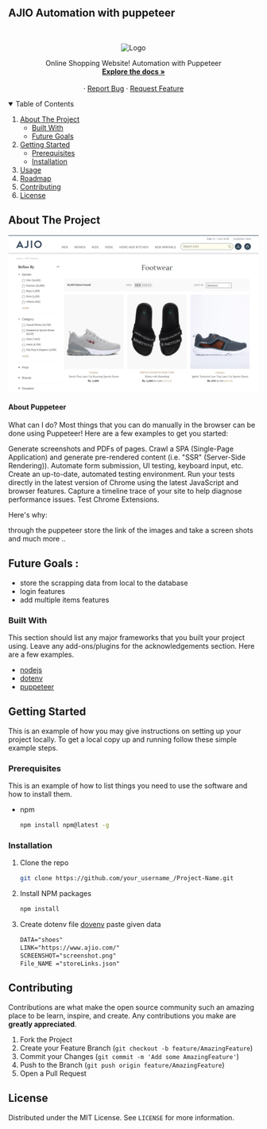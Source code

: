 ## AJIO Automation with puppeteer

<br />
<p align="center">
    <img src="https://developers.google.com/web/tools/images/puppeteer.png" alt="Logo" width="80" height="80">
  </a>

  <p align="center">
     Online Shopping Website! Automation with Puppeteer  
    <br />
    <a href="https://devdocs.io/puppeteer/"><strong>Explore the docs »</strong></a>
    <br />
    <br />
    ·
    <a href="https://github.com/othneildrew/Best-README-Template/issues">Report Bug</a>
    ·
    <a href="https://github.com/othneildrew/Best-README-Template/issues">Request Feature</a>
  </p>
</p>

<!-- TABLE OF CONTENTS -->
<details open="open">
  <summary>Table of Contents</summary>
  <ol>
    <li>
      <a href="#about-the-project">About The Project</a>
      <ul>
        <li><a href="#built-with">Built With</a></li>
        <li><a href="#future-goals">Future Goals</a></li>
      </ul>
    </li>
    <li>
      <a href="#getting-started">Getting Started</a>
      <ul>
        <li><a href="#prerequisites">Prerequisites</a></li>
        <li><a href="#installation">Installation</a></li>
      </ul>
    </li>
    <li><a href="#usage">Usage</a></li>
    <li><a href="#roadmap">Roadmap</a></li>
    <li><a href="#contributing">Contributing</a></li>
    <li><a href="#license">License</a></li>

  </ol>
</details>

<!-- ABOUT THE PROJECT -->

## About The Project

[![Product Name Screen Shot][product-screenshot]]("./screenshot/screenshot.png")

#### About Puppeteer

What can I do?
Most things that you can do manually in the browser can be done using Puppeteer! Here are a few examples to get you started:

Generate screenshots and PDFs of pages.
Crawl a SPA (Single-Page Application) and generate pre-rendered content (i.e. "SSR" (Server-Side Rendering)).
Automate form submission, UI testing, keyboard input, etc.
Create an up-to-date, automated testing environment. Run your tests directly in the latest version of Chrome using the latest JavaScript and browser features.
Capture a timeline trace of your site to help diagnose performance issues.
Test Chrome Extensions.

Here's why:

through the puppeteer store the link of the images and take a screen shots and much more ..

## Future Goals :

- store the scrapping data from local to the database
- login features
- add multiple items features

### Built With

This section should list any major frameworks that you built your project using. Leave any add-ons/plugins for the acknowledgements section. Here are a few examples.

- [nodejs](https://nodejs.org/en/docs/)
- [dotenv](https://www.npmjs.com/package/dotenv)
- [puppeteer](https://devdocs.io/puppeteer/)

<!-- GETTING STARTED -->

## Getting Started

This is an example of how you may give instructions on setting up your project locally.
To get a local copy up and running follow these simple example steps.

### Prerequisites

This is an example of how to list things you need to use the software and how to install them.

- npm
  ```sh
  npm install npm@latest -g
  ```

### Installation

1. Clone the repo
   ```sh
   git clone https://github.com/your_username_/Project-Name.git
   ```
2. Install NPM packages
   ```sh
   npm install
   ```
3. Create dotenv file [dovenv](https://www.npmjs.com/package/dotenv) paste given data

   ```
   DATA="shoes"
   LINK="https://www.ajio.com/"
   SCREENSHOT="screenshot.png"
   File_NAME ="storeLinks.json"
   ```

<!-- CONTRIBUTING -->

## Contributing

Contributions are what make the open source community such an amazing place to be learn, inspire, and create. Any contributions you make are **greatly appreciated**.

1. Fork the Project
2. Create your Feature Branch (`git checkout -b feature/AmazingFeature`)
3. Commit your Changes (`git commit -m 'Add some AmazingFeature'`)
4. Push to the Branch (`git push origin feature/AmazingFeature`)
5. Open a Pull Request

<!-- LICENSE -->

## License

Distributed under the MIT License. See `LICENSE` for more information.

[product-screenshot]: ./screenshot/screenshot.png
